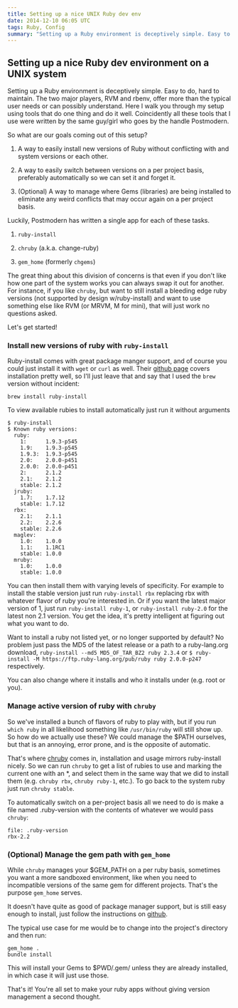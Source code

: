 ```yaml
---
title: Setting up a nice UNIX Ruby dev env
date: 2014-12-10 06:05 UTC
tags: Ruby, Config
summary: "Setting up a Ruby environment is deceptively simple. Easy to do, hard to maintain. The two major players, RVM and rbenv, offer more than the typical user needs or can possibly understand. Here I walk you through my setup using tools that do one thing and do it well."
---
```


## Setting up a nice Ruby dev environment on a UNIX system

Setting up a Ruby environment is deceptively simple. Easy to do, hard to maintain. The two major players, RVM and rbenv, offer more than the typical user needs or can possibly understand. Here I walk you through my setup using tools that do one thing and do it well. Coincidently all these tools that I use were written by the same guy/girl who goes by the handle Postmodern.

So what are our goals coming out of this setup?

1. A way to easily install new versions of Ruby without conflicting with and system versions or each other.

2. A way to easily switch between versions on a per project basis, preferably automatically so we can set it and forget it.

3. (Optional) A way to manage where Gems (libraries) are being installed to eliminate any weird conflicts that may occur again on a per project basis.

Luckily, Postmodern has written a single app for each of these tasks.

1. `ruby-install`

2. `chruby` (a.k.a. change-ruby)

3. `gem_home` (formerly `chgems`)

The great thing about this division of concerns is that even if you don't like how one part of the system works you can always swap it out for another. For instance, if you like `chruby`, but want to still install a bleeding edge ruby versions (not supported by design w/ruby-install) and want to use something else like RVM (or MRVM, M for mini), that will just work no questions asked.

Let's get started!

### Install new versions of ruby with `ruby-install`

Ruby-install comes with great package manger support, and of course you could just install it with `wget` or `curl` as well. Their [github page](https://github.com/postmodern/ruby-install) covers installation pretty well, so I'll just leave that and say that I used the `brew` version without incident:

~~~
brew install ruby-install
~~~

To view available rubies to install automatically just run it without arguments

~~~
$ ruby-install
$ Known ruby versions:
  ruby:
    1:      1.9.3-p545
    1.9:    1.9.3-p545
    1.9.3:  1.9.3-p545
    2.0:    2.0.0-p451
    2.0.0:  2.0.0-p451
    2:      2.1.2
    2.1:    2.1.2
    stable: 2.1.2
  jruby:
    1.7:    1.7.12
    stable: 1.7.12
  rbx:
    2.1:    2.1.1
    2.2:    2.2.6
    stable: 2.2.6
  maglev:
    1.0:    1.0.0
    1.1:    1.1RC1
    stable: 1.0.0
  mruby:
    1.0:    1.0.0
    stable: 1.0.0
~~~

You can then install them with varying levels of specificity. For example to install the stable version just run `ruby-install rbx` replacing rbx with whatever flavor of ruby you're interested in. Or if you want the latest major version of 1, just run `ruby-install ruby-1`, or `ruby-install ruby-2.0` for the latest non 2.1 version. You get the idea, it's pretty intelligent at figuring out what you want to do.

Want to install a ruby not listed yet, or no longer supported by default? No problem just pass the MD5 of the latest release or a path to a ruby-lang.org download, `ruby-install --md5 MD5_OF_TAR_BZ2 ruby 2.3.4` or `$ ruby-install -M https://ftp.ruby-lang.org/pub/ruby ruby 2.0.0-p247` respectively.

You can also change where it installs and who it installs under (e.g. root or you).


### Manage active version of ruby with `chruby`

So we've installed a bunch of flavors of ruby to play with, but if you run `which ruby` in all likelihood something like `/usr/bin/ruby` will still show up. So how do we actually use these? We could manage the $PATH ourselves, but that is an annoying, error prone, and is the opposite of automatic.

That's where [chruby](https://github.com/postmodern/chruby) comes in, installation and usage mirrors ruby-install nicely. So we can run `chruby` to get a list of rubies to use and marking the current one with an \*, and select them in the same way that we did to install them (e.g. `chruby rbx`, `chruby ruby-1`, etc.). To go back to the system ruby just run `chruby stable`.

To automatically switch on a per-project basis all we need to do is make a file named .ruby-version with the contents of whatever we would pass `chruby`:

~~~
file: .ruby-version
rbx-2.2
~~~


### (Optional) Manage the gem path with `gem_home`

While `chruby` manages your $GEM_PATH on a per ruby basis, sometimes you want a more sandboxed environment, like when you need to incompatible versions of the same gem for different projects. That's the purpose `gem_home` serves.

It doesn't have quite as good of package manager support, but is still easy enough to install, just follow the instructions on [github](https://github.com/postmodern/gem_home#readme).

The typical use case for me would be to change into the project's directory and then run:

~~~
gem_home .
bundle install
~~~

This will install your Gems to $PWD/.gem/ unless they are already installed, in which case it will just use those.

That's it! You're all set to make your ruby apps without giving version management a second thought.
